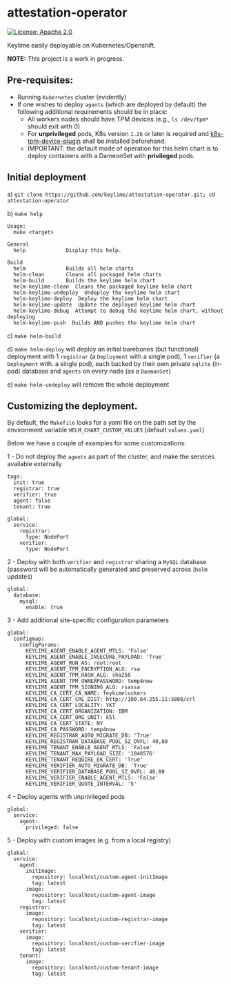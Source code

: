 # attestation-operator

[![License: Apache 2.0](https://img.shields.io/badge/license-Apache%202-blue)](https://www.apache.org/licenses/LICENSE-2.0)

Keylime easily deployable on Kubernetes/Openshift.

**NOTE:** This project is a work in progress.

## Pre-requisites:
* Running `Kubernetes` cluster (evidently)
* If one wishes to deploy `agents` (which are deployed by default) the following additional requirements should be in place:
    * All workers nodes should have TPM devices (e.g., `ls /dev/tpm*` should exit with 0)
    * For **unprivileged** pods, K8s version `1.26` or later is required and [k8s-tpm-device-plugin](https://github.com/githedgehog/k8s-tpm-device-plugin) shall be installed beforehand. 
    * IMPORTANT: the default mode of operation for this helm chart is to deploy containers with a DameonSet with **privileged** pods.

## Initial deployment
a) `git clone https://github.com/keylime/attestation-operator.git; cd attestation-operator`

b) `make help`
```
Usage:
  make <target>

General
  help             Display this help.

Build
  helm             Builds all helm charts
  helm-clean       Cleans all packaged helm charts
  helm-build       Builds the keylime helm chart
  helm-keylime-clean  Cleans the packaged keylime helm chart
  helm-keylime-undeploy  Undeploy the keylime helm chart
  helm-keylime-deploy  Deploy the keylime helm chart
  helm-keylime-update  Update the deployed keylime helm chart
  helm-keylime-debug  Attempt to debug the keylime helm chart, without deploying
  helm-keylime-push  Builds AND pushes the keylime helm chart
```
c) `make helm-build`

d) `make helm-deploy` will deploy an initial barebones (but functional) deployment with 1 `registrar` (a `Deployment` with a single pod), 1 `verifier` (a `Deployment` with. a single pod), each backed by their own private `sqlite` (in-pod) database and `agents` on every node (as a `DaemonSet`)

e) `make helm-undeploy` will remove the whole deployment

## Customizing the deployment.
By default, the `Makefile` looks for a yaml file on the path set by the environment variable `HELM_CHART_CUSTOM_VALUES` (default `values.yaml`)

Below we have a couple of examples for some customizations:

1 - Do not deploy the `agents` as part of the cluster, and make the services available externally
```
tags:
  init: true
  registrar: true
  verifier: true
  agent: false
  tenant: true

global:
  service:
    registrar:
      type: NodePort
    verifier:
      type: NodePort
```

2 - Deploy with both `verifier` and `registrar` sharing a `MySQL` database (password will be automatically generated and preserved across (`helm` updates)
```
global:
  database:
    mysql:
      enable: true
```

3 - Add additional site-specific configuration parameters
```
global:
  configmap:
    configParams:
      KEYLIME_AGENT_ENABLE_AGENT_MTLS: 'False'
      KEYLIME_AGENT_ENABLE_INSECURE_PAYLOAD: 'True'
      KEYLIME_AGENT_RUN_AS: root:root
      KEYLIME_AGENT_TPM_ENCRYPTION_ALG: rsa
      KEYLIME_AGENT_TPM_HASH_ALG: sha256
      KEYLIME_AGENT_TPM_OWNERPASSWORD: temp4now
      KEYLIME_AGENT_TPM_SIGNING_ALG: rsassa
      KEYLIME_CA_CERT_CA_NAME: feykimeluckers
      KEYLIME_CA_CERT_CRL_DIST: http://100.64.255.11:3808/crl
      KEYLIME_CA_CERT_LOCALITY: YKT
      KEYLIME_CA_CERT_ORGANIZATION: IBM
      KEYLIME_CA_CERT_ORG_UNIT: k5l
      KEYLIME_CA_CERT_STATE: NY
      KEYLIME_CA_PASSWORD: temp4now
      KEYLIME_REGISTRAR_AUTO_MIGRATE_DB: 'True'
      KEYLIME_REGISTRAR_DATABASE_POOL_SZ_OVFL: 40,80
      KEYLIME_TENANT_ENABLE_AGENT_MTLS: 'False'
      KEYLIME_TENANT_MAX_PAYLOAD_SIZE: '1048576'
      KEYLIME_TENANT_REQUIRE_EK_CERT: 'True'
      KEYLIME_VERIFIER_AUTO_MIGRATE_DB: 'True'
      KEYLIME_VERIFIER_DATABASE_POOL_SZ_OVFL: 40,80
      KEYLIME_VERIFIER_ENABLE_AGENT_MTLS: 'False'
      KEYLIME_VERIFIER_QUOTE_INTERVAL: '5'
```

4 - Deploy agents with unprivileged pods
```
global:
  service:
    agent:
      privileged: false
```

5 - Deploy with custom images (e.g. from a local registry)
```
global:
  service:
    agent:
      initImage:
        repository: localhost/custom-agent-initImage
        tag: latest
      image:
        repository: localhost/custom-agent-image
        tag: latest
    registrar:
      image:
        repository: localhost/custom-registrar-image
        tag: latest
    verifier:
      image:
        repository: localhost/custom-verifier-image
        tag: latest
    tenant:
      image:
        repository: localhost/custom-tenant-image
        tag: latest
```
